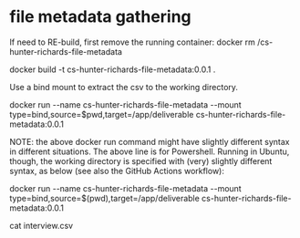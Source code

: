 # file metadata gathering
 
If need to RE-build, first remove the running container:
docker rm /cs-hunter-richards-file-metadata 

docker build -t cs-hunter-richards-file-metadata:0.0.1 .

Use a bind mount to extract the csv to the working directory.

docker run --name cs-hunter-richards-file-metadata --mount type=bind,source=$pwd,target=/app/deliverable cs-hunter-richards-file-metadata:0.0.1

NOTE: the above docker run command might have slightly different syntax in different situations. The above line is for Powershell. Running in Ubuntu, though, the working directory is specified with (very) slightly different syntax, as below (see also the GitHub Actions workflow):

docker run --name cs-hunter-richards-file-metadata --mount type=bind,source=$(pwd),target=/app/deliverable cs-hunter-richards-file-metadata:0.0.1

cat interview.csv
